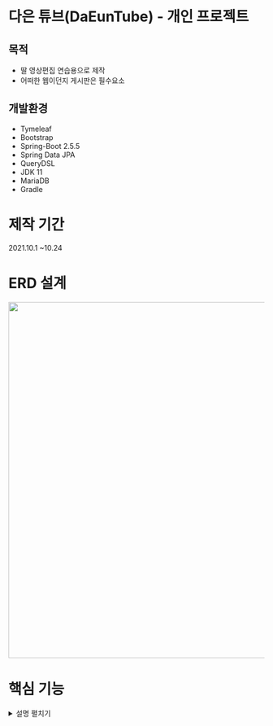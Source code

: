  # 다은 튜브(DaEunTube) - 개인 프로젝트
 ## 목적
* 딸 영상편집 연습용으로 제작
* 어떠한 웹이던지 게시판은 필수요소

## 개발환경
* Tymeleaf
* Bootstrap
* Spring-Boot 2.5.5
* Spring Data JPA
* QueryDSL
* JDK 11
* MariaDB
* Gradle

# 제작 기간
2021.10.1 ~10.24

# ERD 설계
<img src="https://user-images.githubusercontent.com/63856867/138617284-2403373c-76c4-4ce0-bd80-dbd28d6749ff.png" width="700">

# 핵심 기능

<details>
<summary>설명 펼치기</summary>
<div markdown="1">
### 프로젝트 시연
<img src="https://user-images.githubusercontent.com/63856867/138623531-f270921e-8a13-4d8d-9b3a-a5bbec9e6d81.gif" width="700">
<img src="https://user-images.githubusercontent.com/63856867/138623542-426ac027-6064-4d66-a5f6-806f11db1a21.gif" width="700">
 <hr/>
<img src="https://user-images.githubusercontent.com/63856867/138631715-bdaeecef-7df6-43ae-8fc0-80d7e00c283e.png" width="700">
<img src="https://user-images.githubusercontent.com/63856867/138631718-468862bc-e5ee-4a4d-a72f-00744a76f940.png" width="700">

 [코드 바로가기](https://github.com/juntribe/DaEunTube/blob/a533eb605b86aa400a0ebc705180c43053109418/src/main/java/com/daeuntube/controller/MemberController.java#L41)


</div>
</details>
